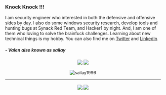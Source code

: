 ### Knock Knock !!!
<!-- 
Birth Name : Sai Wynn Myat 
-->
I am security engineer who interested in both the defensive and offensive sides by day. I also do some windows security research, develop tools and hunting bugs at Synack Red Team, and Hacker1 by night. And, I am one of them who loving to solve the brainfuck challenges. Learning about new technical things is my hobby. 
You can also find me on [Twitter](https://twitter.com/404death) and [LinkedIn](https://www.linkedin.com/in/sailay1996/).

##### - Valen also known as sailay

<p align="center">
    <a href="https://twitter.com/404death"><img src="https://img.shields.io/twitter/follow/404death?style=for-the-badge&logo=twitter&logoColor=ffffff&labelColor=1a1a1a&color=802000"></a>
    <a href="https://github.com/sailay1996"><img src="https://img.shields.io/github/followers/sailay1996?style=for-the-badge&logo=github&logoColor=ffffff&labelColor=1a1a1a&color=802000"></a>
</p>

<p align="center"> <img src="https://komarev.com/ghpvc/?username=sailay1996&label=Profile%20views&color=0e75b6&style=flat" alt="sailay1996" /> </p>

---

<p align="center">

<a href="https://github.com/sailay1996/sailay1996">
  <img align="center" src="https://github-readme-stats.vercel.app/api?username=sailay1996&include_all_commits=true&custom_title=Valen's+GitHub+Stats&hide=contribs&show_icons=true&line_height=32&count_private=true&title_color=ffffff&text_color=c9cacc&icon_color=b32d00&bg_color=1a1a1a" />
</a>

<a href="https://github.com/sailay1996/sailay1996">
  <img align="center" src="https://github-readme-stats.vercel.app/api/top-langs/?username=sailay1996&hide_title=false&exclude_repo=null&langs_count=3&layout=default&hide_border=false&bg_color=1a1a1a&text_color=c9cacc&title_color=ffffff" />
</a>
</p>

<!--
**sailay1996/sailay1996** is a ✨ _special_ ✨ repository because its `README.md` (this file) appears on your GitHub profile.

Here are some ideas to get you started:

- 🔭 I’m currently working on ...
- 🌱 I’m currently learning ...
- 👯 I’m looking to collaborate on ...
- 🤔 I’m looking for help with ...
- 💬 Ask me about ...
- 📫 How to reach me: ...
- 😄 Pronouns: ...
- ⚡ Fun fact: ...
-->
